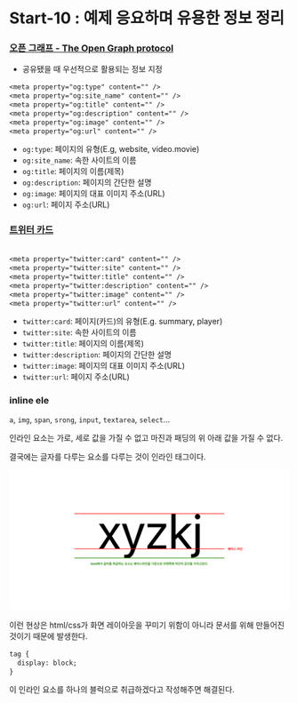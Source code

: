# Start-10 : 예제 응요하며 유용한 정보 정리

### [오픈 그래프 - The Open Graph protocol](https://ogp.me/)

- 공유됐을 때 우선적으로 활용되는 정보 지정

```
<meta property="og:type" content="" />
<meta property="og:site_name" content="" />
<meta property="og:title" content="" />
<meta property="og:description" content="" />
<meta property="og:image" content="" />
<meta property="og:url" content="" />
```

- `og:type`: 페이지의 유형(E.g, website, video.movie)
- `og:site_name`: 속한 사이트의 이름
- `og:title`: 페이지의 이름(제목)
- `og:description`: 페이지의 간단한 설명
- `og:image`: 페이지의 대표 이미지 주소(URL)
- `og:url`: 페이지 주소(URL)

### [트위터 카드](https://developer.twitter.com/en/docs/twitter-for-websites/cards/guides/getting-started)

```

<meta property="twitter:card" content="" />
<meta property="twitter:site" content="" />
<meta property="twitter:title" content="" />
<meta property="twitter:description" content="" />
<meta property="twitter:image" content="" />
<meta property="twitter:url" content="" />

```

- `twitter:card`: 페이지(카드)의 유형(E.g. summary, player)
- `twitter:site`: 속한 사이트의 이름
- `twitter:title`: 페이지의 이름(제목)
- `twitter:description`: 페이지의 간단한 설명
- `twitter:image`: 페이지의 대표 이미지 주소(URL)
- `twitter:url`: 페이지 주소(URL)

### inline ele

`a`, `img`, `span`, `srong`, `input`, `textarea`, `select`...

인라인 요소는 가로, 세로 값을 가질 수 없고 마진과 패딩의 위 아래 값을 가질 수 없다.

결국에는 글자를 다루는 요소를 다루는 것이 인라인 태그이다.

![인라인태그특징](./image/Etc-P-Study-tip-01.png)

이런 현상은 html/css가 화면 레이아웃을 꾸미기 위함이 아니라 문서를 위해 만들어진 것이기 때문에 발생한다.

```
tag {
  display: block;
}
```

이 인라인 요소를 하나의 블럭으로 취급하겠다고 작성해주면 해결된다.
